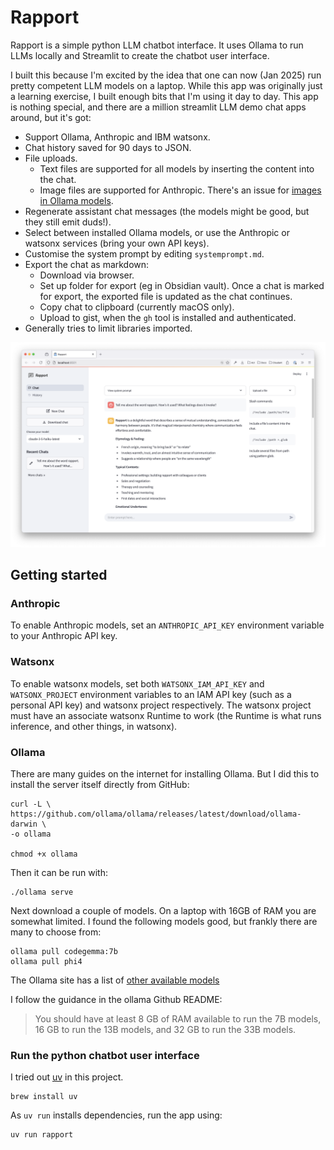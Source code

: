 # Rapport

Rapport is a simple python LLM chatbot interface. It uses Ollama to run LLMs locally and Streamlit to create the chatbot user interface.

I built this because I'm excited by the idea that one can now (Jan 2025) run pretty competent LLM models on a laptop. While this app was originally just a learning exercise, I built enough bits that I'm using it day to day. This app is nothing special, and there are a million streamlit LLM demo chat apps around, but it's got:

- Support Ollama, Anthropic and IBM watsonx.
- Chat history saved for 90 days to JSON.
- File uploads.
  - Text files are supported for all models by inserting the content into the chat.
  - Image files are supported for Anthropic. There's an issue for [images in Ollama models][olim].
- Regenerate assistant chat messages (the models might be good, but they still emit duds!).
- Select between installed Ollama models, or use the Anthropic or watsonx services (bring your own API keys).
- Customise the system prompt by editing `systemprompt.md`.
- Export the chat as markdown:
  - Download via browser.
  - Set up folder for export (eg in Obsidian vault). Once a chat is marked for export, the exported file is updated as the chat continues.
  - Copy chat to clipboard (currently macOS only).
  - Upload to gist, when the `gh` tool is installed and authenticated.
- Generally tries to limit libraries imported.

[olim]: https://github.com/mikerhodes/rapport/issues/21

![](./images/chat-screenshot.png)

## Getting started

### Anthropic

To enable Anthropic models, set an `ANTHROPIC_API_KEY` environment variable to your Anthropic API key.

### Watsonx

To enable watsonx models, set both `WATSONX_IAM_API_KEY` and `WATSONX_PROJECT` environment variables to an IAM API key (such as a personal API key) and watsonx project respectively. The watsonx project must have an associate watsonx Runtime to work (the Runtime is what runs inference, and other things, in watsonx).

### Ollama

There are many guides on the internet for installing Ollama. But I did this to install the server itself directly from GitHub:

```
curl -L \
https://github.com/ollama/ollama/releases/latest/download/ollama-darwin \
-o ollama

chmod +x ollama
```

Then it can be run with:

```
./ollama serve
```

Next download a couple of models. On a laptop with 16GB of RAM you are somewhat limited. I found the following models good, but frankly there are many to choose from:

```
ollama pull codegemma:7b
ollama pull phi4
```

The Ollama site has a list of [other available models](https://ollama.com/search)

I follow the guidance in the ollama Github README:

> You should have at least 8 GB of RAM available to run the 7B models, 16 GB to run the 13B models, and 32 GB to run the 33B models.

### Run the python chatbot user interface

I tried out [uv](https://docs.astral.sh/uv/) in this project.

```
brew install uv
```

As `uv run` installs dependencies, run the app using:

```
uv run rapport
```
